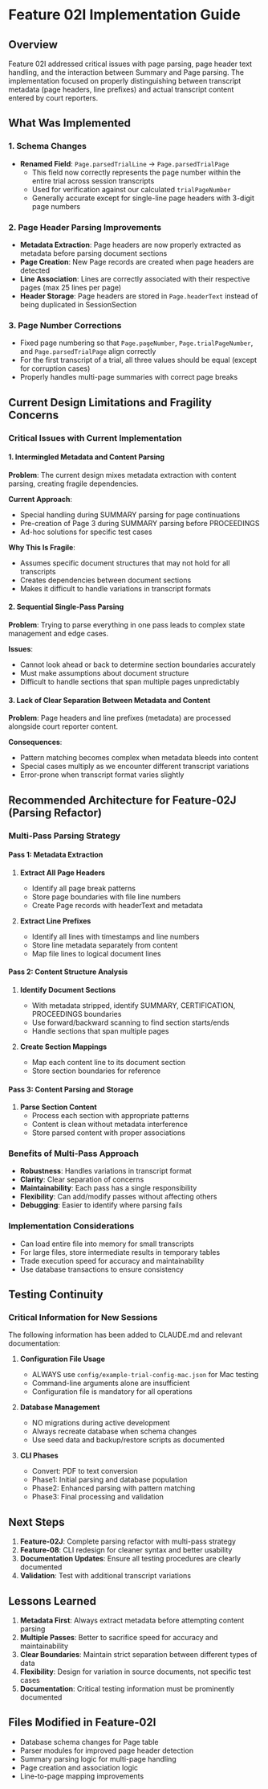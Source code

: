 # Feature 02I Implementation Guide

## Overview
Feature 02I addressed critical issues with page parsing, page header text handling, and the interaction between Summary and Page parsing. The implementation focused on properly distinguishing between transcript metadata (page headers, line prefixes) and actual transcript content entered by court reporters.

## What Was Implemented

### 1. Schema Changes
- **Renamed Field**: `Page.parsedTrialLine` → `Page.parsedTrialPage`
  - This field now correctly represents the page number within the entire trial across session transcripts
  - Used for verification against our calculated `trialPageNumber`
  - Generally accurate except for single-line page headers with 3-digit page numbers

### 2. Page Header Parsing Improvements
- **Metadata Extraction**: Page headers are now properly extracted as metadata before parsing document sections
- **Page Creation**: New Page records are created when page headers are detected
- **Line Association**: Lines are correctly associated with their respective pages (max 25 lines per page)
- **Header Storage**: Page headers are stored in `Page.headerText` instead of being duplicated in SessionSection

### 3. Page Number Corrections
- Fixed page numbering so that `Page.pageNumber`, `Page.trialPageNumber`, and `Page.parsedTrialPage` align correctly
- For the first transcript of a trial, all three values should be equal (except for corruption cases)
- Properly handles multi-page summaries with correct page breaks

## Current Design Limitations and Fragility Concerns

### Critical Issues with Current Implementation

#### 1. Intermingled Metadata and Content Parsing
**Problem**: The current design mixes metadata extraction with content parsing, creating fragile dependencies.

**Current Approach**:
- Special handling during SUMMARY parsing for page continuations
- Pre-creation of Page 3 during SUMMARY parsing before PROCEEDINGS
- Ad-hoc solutions for specific test cases

**Why This Is Fragile**:
- Assumes specific document structures that may not hold for all transcripts
- Creates dependencies between document sections
- Makes it difficult to handle variations in transcript formats

#### 2. Sequential Single-Pass Parsing
**Problem**: Trying to parse everything in one pass leads to complex state management and edge cases.

**Issues**:
- Cannot look ahead or back to determine section boundaries accurately
- Must make assumptions about document structure
- Difficult to handle sections that span multiple pages unpredictably

#### 3. Lack of Clear Separation Between Metadata and Content
**Problem**: Page headers and line prefixes (metadata) are processed alongside court reporter content.

**Consequences**:
- Pattern matching becomes complex when metadata bleeds into content
- Special cases multiply as we encounter different transcript variations
- Error-prone when transcript format varies slightly

## Recommended Architecture for Feature-02J (Parsing Refactor)

### Multi-Pass Parsing Strategy

#### Pass 1: Metadata Extraction
1. **Extract All Page Headers**
   - Identify all page break patterns
   - Store page boundaries with file line numbers
   - Create Page records with headerText and metadata

2. **Extract Line Prefixes**
   - Identify all lines with timestamps and line numbers
   - Store line metadata separately from content
   - Map file lines to logical document lines

#### Pass 2: Content Structure Analysis
1. **Identify Document Sections**
   - With metadata stripped, identify SUMMARY, CERTIFICATION, PROCEEDINGS boundaries
   - Use forward/backward scanning to find section starts/ends
   - Handle sections that span multiple pages

2. **Create Section Mappings**
   - Map each content line to its document section
   - Store section boundaries for reference

#### Pass 3: Content Parsing and Storage
1. **Parse Section Content**
   - Process each section with appropriate patterns
   - Content is clean without metadata interference
   - Store parsed content with proper associations

### Benefits of Multi-Pass Approach
- **Robustness**: Handles variations in transcript format
- **Clarity**: Clear separation of concerns
- **Maintainability**: Each pass has a single responsibility
- **Flexibility**: Can add/modify passes without affecting others
- **Debugging**: Easier to identify where parsing fails

### Implementation Considerations
- Can load entire file into memory for small transcripts
- For large files, store intermediate results in temporary tables
- Trade execution speed for accuracy and maintainability
- Use database transactions to ensure consistency

## Testing Continuity

### Critical Information for New Sessions
The following information has been added to CLAUDE.md and relevant documentation:

1. **Configuration File Usage**
   - ALWAYS use `config/example-trial-config-mac.json` for Mac testing
   - Command-line arguments alone are insufficient
   - Configuration file is mandatory for all operations

2. **Database Management**
   - NO migrations during active development
   - Always recreate database when schema changes
   - Use seed data and backup/restore scripts as documented

3. **CLI Phases**
   - Convert: PDF to text conversion
   - Phase1: Initial parsing and database population
   - Phase2: Enhanced parsing with pattern matching
   - Phase3: Final processing and validation

## Next Steps

1. **Feature-02J**: Complete parsing refactor with multi-pass strategy
2. **Feature-08**: CLI redesign for cleaner syntax and better usability
3. **Documentation Updates**: Ensure all testing procedures are clearly documented
4. **Validation**: Test with additional transcript variations

## Lessons Learned

1. **Metadata First**: Always extract metadata before attempting content parsing
2. **Multiple Passes**: Better to sacrifice speed for accuracy and maintainability
3. **Clear Boundaries**: Maintain strict separation between different types of data
4. **Flexibility**: Design for variation in source documents, not specific test cases
5. **Documentation**: Critical testing information must be prominently documented

## Files Modified in Feature-02I

- Database schema changes for Page table
- Parser modules for improved page header detection
- Summary parsing logic for multi-page handling
- Page creation and association logic
- Line-to-page mapping improvements